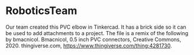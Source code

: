 # RoboticsTeam
Our team created this PVC elbow in Tinkercad. It has a brick side so it can be used to add attachments to a project. The file is a remix of the following by bmacnicol. Bmacnicol, 0.5 inch PVC connectors, Creative Commons, 2020. thingiverse.com, https://www.thingiverse.com/thing:4281730. 
